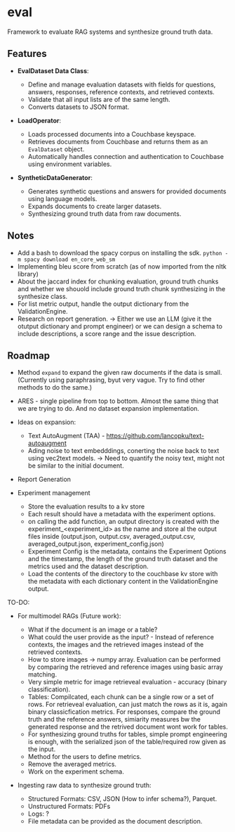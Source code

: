 # eval
Framework to evaluate RAG systems and synthesize ground truth data.

## Features

- **EvalDataset Data Class**: 
  - Define and manage evaluation datasets with fields for questions, answers, responses, reference contexts, and retrieved contexts.
  - Validate that all input lists are of the same length.
  - Converts datasets to JSON format.

- **LoadOperator**:
  - Loads processed documents into a Couchbase keyspace.
  - Retrieves documents from Couchbase and returns them as an `EvalDataset` object.
  - Automatically handles connection and authentication to Couchbase using environment variables.

- **SyntheticDataGenerator**:
  - Generates synthetic questions and answers for provided documents using language models.
  - Expands documents to create larger datasets.
  - Synthesizing ground truth data from raw documents.

## Notes

- Add a bash to download the spacy corpus on installing the sdk. ``python -m spacy download en_core_web_sm``
- Implementing bleu score from scratch (as of now imported from the nltk library)
- About the jaccard index for chunking evaluation, ground truth chunks and whether we shouold include ground truth chunk synthesizing in the synthesize class.
- For list metric output, handle the output dictionary from the ValidationEngine.
- Research on report generation. -> Either we use an LLM (give it the otutput dictionary and prompt engineer) or we can design a schema to include descriptions, a score range and the issue description.


## Roadmap

- Method `expand` to expand the given raw documents if the data is small. (Currently using paraphrasing, byut very vague. Try to find other methods to do the same.)
- ARES - single pipeline from top to bottom. Almost the same thing that we are trying to do. And no dataset expansion implementation.
- Ideas on expansion:
    - Text AutoAugment (TAA) - https://github.com/lancopku/text-autoaugment
    - Ading noise to text embedddings, conerting the noise back to text using vec2text models. -> Need to quantify the noisy text, might not be similar to the initial document.
- Report Generation

- Experiment management
  - Store the evaluation results to a kv store
  - Each result should have a metadata with the experiment options.
  - on calling the add function, an output directory is created with the experiment_<experiment_id> as the name and store al the output files inside (output.json, output.csv, averaged_output.csv, averaged_output.json, experiment_config.json)
  - Experiment Config is the metadata, contains the Experiment Options and the timestamp, the length of the ground truth dataset and the metrics used and the dataset description.
  - Load the contents of the directory to the couchbase kv store with the metadata with each dictionary content in the ValidationEngine output.

TO-DO:

- For multimodel RAGs (Future work):
    - What if the document is an image or a table? 
    - What could the user provide as the input? - Instead of reference contexts, the images and the retrieved images instead of the retrieved contexts.
    - How to store images -> numpy array. Evaluation can be performed by comparing the retrieved and reference images using basic array matching. 
    - Very simple metric for image retrieveal evaluation - accuracy (binary classification).
    - Tables: Compilcated, each chunk can be a single row or a set of rows. For retrieveal evaluation, can just match the rows as it is, again binary classicfication metrics. For responses, compare the ground truth and the reference answers, simiarity measures bw the generated response and the retrived document wont work for tables.
    - For synthesizing ground truths for tables, simple prompt engineering is enough, with the serialized json of the table/required row given as the input.
    - Method for the users to define metrics.
    - Remove the averaged metrics.
    - Work on the experiment schema.


- Ingesting raw data to synthesize ground truth:
    - Structured Formats: CSV, JSON (How to infer schema?), Parquet.
    - Unstructured Formats: PDFs
    - Logs: ?
    - File metadata can be provided as the document description.